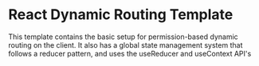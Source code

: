 # React Dynamic Routing Template

This template contains the basic setup for permission-based dynamic routing on the client. It also has a global state management system that follows a reducer pattern, and uses the useReducer and useContext API's
